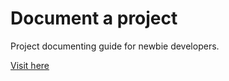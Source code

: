 # Document a project

Project documenting guide for newbie developers.

[Visit here](anubhavdxt.github.io/document-a-project/)